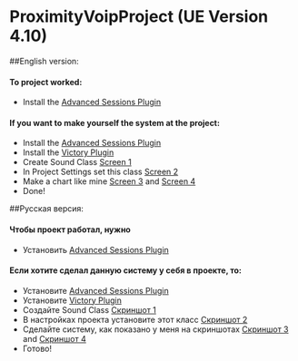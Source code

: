 # ProximityVoipProject (UE Version 4.10)
##English version:

#### To project worked:
* Install the [Advanced Sessions Plugin](https://forums.unrealengine.com/showthread.php?69901-Advanced-Sessions-Plugin)

#### If you want to make yourself the system at the project:
* Install the [Advanced Sessions Plugin](https://forums.unrealengine.com/showthread.php?69901-Advanced-Sessions-Plugin)
* Install the [Victory Plugin](https://forums.unrealengine.com/showthread.php?3851-%2839%29-Rama-s-Extra-Blueprint-Nodes-for-You-as-a-Plugin-No-C-Required!)
* Create Sound Class [Screen 1](http://imgur.com/xXYChFe)
* In Project Settings set this class [Screen 2](http://imgur.com/cYGADj0)
* Make a chart like mine [Screen 3](http://imgur.com/AaIus84) and [Screen 4](http://imgur.com/7L08ByT)
* Done!

##Русская версия:

#### Чтобы проект работал, нужно
* Установить [Advanced Sessions Plugin](https://forums.unrealengine.com/showthread.php?69901-Advanced-Sessions-Plugin)

#### Если хотите сделал данную систему у себя в проекте, то:
* Установите [Advanced Sessions Plugin](https://forums.unrealengine.com/showthread.php?69901-Advanced-Sessions-Plugin)
* Установите [Victory Plugin](https://forums.unrealengine.com/showthread.php?3851-%2839%29-Rama-s-Extra-Blueprint-Nodes-for-You-as-a-Plugin-No-C-Required!)
* Создайте Sound Class [Скриншот 1](http://imgur.com/xXYChFe)
* В настройках проекта установите этот класс [Скриншот 2](http://imgur.com/cYGADj0)
* Сделайте систему, как показано у меня на скриншотах [Скриншот 3](http://imgur.com/AaIus84) and [Скриншот 4](http://imgur.com/7L08ByT)
* Готово!
